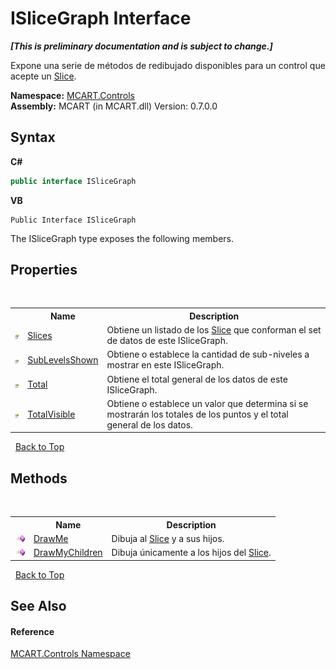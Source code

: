 # ISliceGraph Interface
 _**\[This is preliminary documentation and is subject to change.\]**_

Expone una serie de métodos de redibujado disponibles para un control que acepte un <a href="3e9e5a54-7858-7ced-36fe-222892674015">Slice</a>.

**Namespace:**&nbsp;<a href="1c9d7a8e-81d4-838a-f87d-7379b253b6ce">MCART.Controls</a><br />**Assembly:**&nbsp;MCART (in MCART.dll) Version: 0.7.0.0

## Syntax

**C#**<br />
``` C#
public interface ISliceGraph
```

**VB**<br />
``` VB
Public Interface ISliceGraph
```

The ISliceGraph type exposes the following members.


## Properties
&nbsp;<table><tr><th></th><th>Name</th><th>Description</th></tr><tr><td>![Public property](media/pubproperty.gif "Public property")</td><td><a href="126181eb-2959-f8ba-36e7-9682aa4d5b39">Slices</a></td><td>
Obtiene un listado de los <a href="3e9e5a54-7858-7ced-36fe-222892674015">Slice</a> que conforman el set de datos de este ISliceGraph.</td></tr><tr><td>![Public property](media/pubproperty.gif "Public property")</td><td><a href="297159db-3dde-a79d-482a-e353153952ee">SubLevelsShown</a></td><td>
Obtiene o establece la cantidad de sub-niveles a mostrar en este ISliceGraph.</td></tr><tr><td>![Public property](media/pubproperty.gif "Public property")</td><td><a href="debf8a42-862e-6b84-fa71-d762c398348e">Total</a></td><td>
Obtiene el total general de los datos de este ISliceGraph.</td></tr><tr><td>![Public property](media/pubproperty.gif "Public property")</td><td><a href="7dfab5c9-ccf1-1726-83b1-62337ae24007">TotalVisible</a></td><td>
Obtiene o establece un valor que determina si se mostrarán los totales de los puntos y el total general de los datos.</td></tr></table>&nbsp;
<a href="#islicegraph-interface">Back to Top</a>

## Methods
&nbsp;<table><tr><th></th><th>Name</th><th>Description</th></tr><tr><td>![Public method](media/pubmethod.gif "Public method")</td><td><a href="0ef72497-b1ac-1086-747c-edf3f95f2bca">DrawMe</a></td><td>
Dibuja al <a href="3e9e5a54-7858-7ced-36fe-222892674015">Slice</a> y a sus hijos.</td></tr><tr><td>![Public method](media/pubmethod.gif "Public method")</td><td><a href="54595125-fc00-871f-5b17-065e8dfb17b2">DrawMyChildren</a></td><td>
Dibuja únicamente a los hijos del <a href="3e9e5a54-7858-7ced-36fe-222892674015">Slice</a>.</td></tr></table>&nbsp;
<a href="#islicegraph-interface">Back to Top</a>

## See Also


#### Reference
<a href="1c9d7a8e-81d4-838a-f87d-7379b253b6ce">MCART.Controls Namespace</a><br />